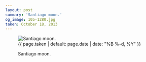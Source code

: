 ```yaml
---
layout: post
summary: 'Santiago moon.'
og_image: 105-1280.jpg
taken: October 18, 2013
---
```


<figure class="post" data-src="{{ site.assets_url }}/{{ page.og_image }}">
<img alt="Santiago moon." sizes="(min-width: 700px) 50vw, calc(100vw - 2rem)" src="{{ site.assets_url }}/105-640.jpg" srcset="{{ site.assets_url }}/105-1280.jpg 1280w, {{ site.assets_url }}/105-960.jpg 960w, {{ site.assets_url }}/105-640.jpg 640w, {{ site.assets_url }}/105-320.jpg 320w"/>
<figcaption>
<time>{{ page.taken | default: page.date | date: "%B %-d, %Y" }}</time>
<p>Santiago moon.</p>
</figcaption>
</figure>
